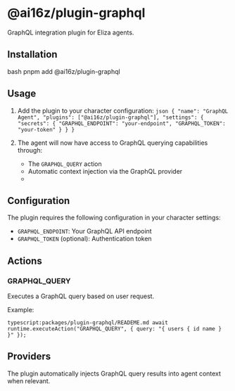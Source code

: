 # @ai16z/plugin-graphql

GraphQL integration plugin for Eliza agents.

## Installation
bash
pnpm add @ai16z/plugin-graphql


## Usage

1. Add the plugin to your character configuration:
`json
{
"name": "GraphQL Agent",
"plugins": ["@ai16z/plugin-graphql"],
"settings": {
"secrets": {
"GRAPHQL_ENDPOINT": "your-endpoint",
"GRAPHQL_TOKEN": "your-token"
}
}
}`

2. The agent will now have access to GraphQL querying capabilities through:
   - The `GRAPHQL_QUERY` action
   - Automatic context injection via the GraphQL provider
   -
## Configuration

The plugin requires the following configuration in your character settings:

- `GRAPHQL_ENDPOINT`: Your GraphQL API endpoint
- `GRAPHQL_TOKEN` (optional): Authentication token

## Actions

### GRAPHQL_QUERY
Executes a GraphQL query based on user request.

Example:

`typescript:packages/plugin-graphql/READEME.md
await runtime.executeAction("GRAPHQL_QUERY", {
query: "{ users { id name } }"
});`

## Providers

The plugin automatically injects GraphQL query results into agent context when relevant.